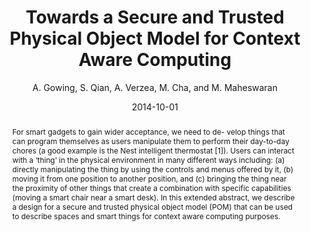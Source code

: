 ---
author: "A. Gowing, S. Qian, A. Verzea, M. Cha, and M. Maheswaran"
title: "Towards a Secure and Trusted Physical Object Model for Context Aware Computing"
journal: "Workshop on Privacy, Trust, and the IoT (PT-IoT’14) held in conjunction with 4th International Conference on Internet of Things"
location: "MIT Media Lab, Cambridge, MA, USA"
date: 2014-10-01
abstract: "For smart gadgets to gain wider acceptance, we need to de- velop things that can program themselves as users manipulate them to perform their day-to-day chores (a good example is the Nest intelligent thermostat [1]). Users can interact with a ‘thing’ in the physical environment in many different ways including: (a) directly manipulating the thing by using the controls and menus offered by it, (b) moving it from one position to another position, and (c) bringing the thing near the proximity of other things that create a combination with specific capabilities (moving a smart chair near a smart desk). In this extended abstract, we describe a design for a secure and trusted physical object model (POM) that can be used to describe spaces and smart things for context aware computing purposes."
---